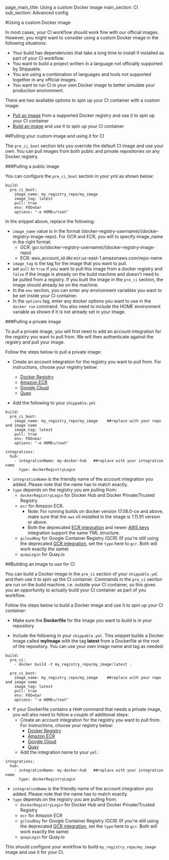 page_main_title: Using a custom Docker image
main_section: CI
sub_section: Advanced config

#Using a custom Docker image

In most cases, your CI workflow should work fine with our official images. However, you might want to consider using a custom Docker image in the following situations:

- Your build has dependencies that take a long time to install if installed as part of your CI workflow.
- You want to build a project written in a language not officially supported by Shippable.
- You are using a combination of languages and tools not supported together in any official images.
- You want to run CI in your own Docker image to better simulate your production environment.

There are two available options to spin up your CI container with a custom image:

- [Pull an image](#pull-image) from a supported Docker registry and use it to spin up your CI container
- [Build an image](#build-image) and use it to spin up your CI container

<a name="pull-image"></a>
##Pulling your custom image and using it for CI

The `pre_ci_boot` section lets you override the default CI image and use your own. You can pull images from both public and private repositories on any Docker registry.

###Pulling a public image

You can configure the `pre_ci_boot` section in your yml as shown below:

```
build:
  pre_ci_boot:
    image_name: my_registry_repo/my_image
    image_tag: latest
    pull: true
    env: FOO=bar
    options: "-e HOME=/root"

```
In the snippet above, replace the following:

* `image_name` value is in the format (docker-registry-username)/(docker-registry-image-repo). For GCR and ECR, you will to specify image_name in the right format:
    *  GCR: gcr.io/(docker-registry-username)/(docker-registry-image-repo)
    *  ECR: aws_account_id.dkr.ecr.us-east-1.amazonaws.com/repo-name
* `image_tag` is the tag for the image that you want to pull.  
* set `pull` to `true` if you want to pull this image from a docker registry and `false` if the image is already on the build machine and doesn't need to be pulled from a registry. If you built the image in the `pre_ci` section, the image should already be on the machine.
* In the `env` section, you can enter any environment variables you want to be set inside your CI container.
* In the `options` tag, enter any docker options you want to use in the `docker run` command. You also need to include the HOME environment variable as shown if it is not already set in your image.

###Pulling a private image

To pull a private image, you will first need to add an account integration for the registry you want to pull from. We will then authenticate against the registry and pull your image.

Follow the steps below to pull a private image:

- Create an account integration for the registry you want to pull from. For instructions, choose your registry below:
    - [Docker Registry](../platform/integration/dockerRegistryLogin/)
    - [Amazon ECR](../platform/integration/aws-keys/)    
    - [Google Cloud](../platform/integration/gcloudKey/)
    - [Quay](../platform/integration/quayLogin/)      

- Add the following to your `shippable.yml`


```
build:
  pre_ci_boot:
    image_name: my_registry_repo/my_image    ##replace with your repo and image name
    image_tag: latest
    pull: true
    env: FOO=bar
    options: "-e HOME=/root"

integrations:                 
  hub:
    - integrationName: my-docker-hub   ##replace with your integration name
      type: dockerRegistryLogin
```

* `integrationName` is the friendly name of the account integration you added. Please note that the name has to match exactly.
* `type` depends on the registry you are pulling from:
    * `dockerRegistryLogin` for Docker Hub and Docker Private/Trusted Registry
    * `ecr` for Amazon ECR.
        - Note: For running builds on docker version 17.06.0-ce and above, make sure that the `aws` cli installed in the image is 1.11.91 version or above.
        - Both the deprecated [ECR integration](/platform/integration/aws-ecr) and newer [AWS keys](/platform/integration/aws-keys) integration support the same YML structure.
    * `gcloudKey` for Google Container Registry (GCR) (If you're still using the deprecated [GCR integration](/platform/integration/gcr), set the `type` here to `gcr`. Both will work exactly the same)
    * `quayLogin` for Quay.io


<a name="build-image"></a>

##Building an image to use for CI

You can build a Docker image in the `pre_ci` section of your `shippable.yml` and then use it to spin up the CI container. Commands in the `pre_ci` section are run on the build machine, i.e. outside your CI container, so this gives you an opportunity to actually build your CI container as part of you workflow.  

Follow the steps below to build a Docker image and use it to spin up your CI container:

* Make sure the **Dockerfile** for the image you want to build is in your repository

* Include the following in your `shippable.yml`. This snippet builds a Docker image called **myImage** with the tag **latest** from a Dockerfile at the root of the repository. You can use your own image name and tag as needed:

```
build:
  pre_ci:
    - docker build -t my_registry_repo/my_image:latest .

  pre_ci_boot:
    image_name: my_registry_repo/my_image    ##replace with your repo and image name
    image_tag: latest
    pull: true
    env: FOO=bar
    options: "-e HOME=/root"

```

* If your Dockerfile contains a `FROM` command that needs a private image, you will also need to follow a couple of additional steps:
    * Create an account integration for the registry you want to pull from. For instructions, choose your registry below:
        - [Docker Registry](../platform/integration/dockerRegistryLogin/)
        - [Amazon ECR](../platform/integration/aws-keys/)    
        - [Google Cloud](../platform/integration/gcloudKey/)
        - [Quay](../platform/integration/quayLogin/)      
    *  Add the integration name to your `yml`:

```
integrations:                 
  hub:
    - integrationName: my-docker-hub   ##replace with your integration name
      type: dockerRegistryLogin
```

* `integrationName` is the friendly name of the account integration you added. Please note that the name has to match exactly.
* `type` depends on the registry you are pulling from:
    * `dockerRegistryLogin` for Docker Hub and Docker Private/Trusted Registry
    * `ecr` for Amazon ECR
    * `gcloudKey` for Google Container Registry (GCR) (If you're still using the deprecated [GCR integration](/platform/integration/gcr), set the `type` here to `gcr`. Both will work exactly the same)
    * `quayLogin` for Quay.io

This should configure your workflow to build `my_registry_repo/my_image` image and use it for your CI.
